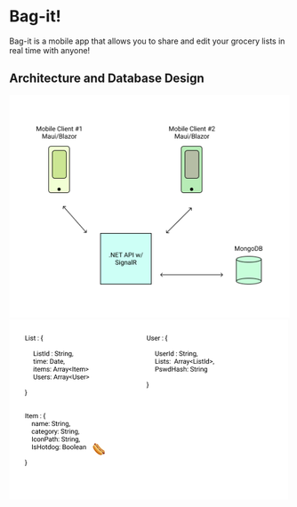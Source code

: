# Bag-it!
Bag-it is a mobile app that allows you to share and edit your grocery lists in real time with anyone!
## Architecture and Database Design
![System Architecture](Assets/architecture.png)
![Data Structure](Assets/data.png)

